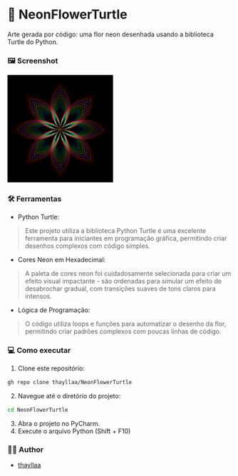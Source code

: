 # 📌 NeonFlowerTurtle
Arte gerada por código: uma flor neon desenhada usando a biblioteca Turtle do Python.

### 🖼️ Screenshot
<img src="https://github.com/thayllaa/NeonFlowerTurtle/blob/main/screenshot_neon-flower.png" width="47%" alt="Imagem Neon Flower Turtle">

### 🛠️ Ferramentas
* Python Turtle:
> Este projeto utiliza a biblioteca Python Turtle é uma excelente ferramenta para iniciantes em programação gráfica, permitindo criar desenhos complexos com código simples.

* Cores Neon em Hexadecimal:
> A paleta de cores neon foi cuidadosamente selecionada para criar um efeito visual impactante - são ordenadas para simular um efeito de desabrochar gradual, com transições suaves de tons claros para intensos.

* Lógica de Programação:
> O código utiliza loops e funções para automatizar o desenho da flor, permitindo criar padrões complexos com poucas linhas de código.

### 💻 Como executar
1.  Clone este repositório:
``` bash
gh repo clone thayllaa/NeonFlowerTurtle
```
2. Navegue até o diretório do projeto:
``` bash
cd NeonFlowerTurtle
```
3. Abra o projeto no PyCharm.
4. Execute o arquivo Python (Shift + F10)

### 👩‍💻 Author
- [thayllaa](https://github.com/thayllaa)
